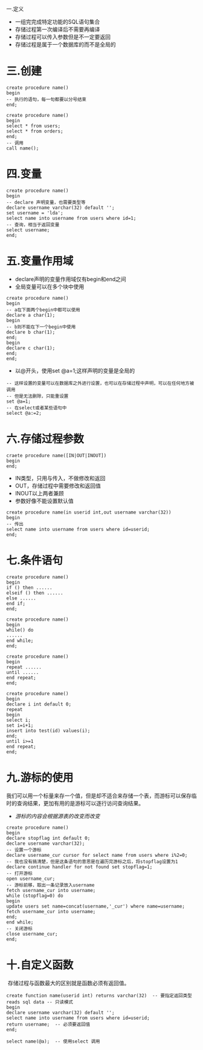 一.定义

* 一组完完成特定功能的SQL语句集合
* 存储过程第一次编译后不需要再编译
* 存储过程可以传入参数但是不一定要返回
* 存储过程是属于一个数据库的而不是全局的

# 三.创建

`````mysql
create procedure name()
begin 
-- 执行的语句，每一句都要以分号结束
end;
`````

`````mysql
create procedure name()
begin 
select * from users;
select * from orders;
end;
-- 调用
call name();
`````

# 四.变量

``````mysql
create procedure name()
begin
-- declare 声明变量，也需要类型等
declare username varchar(32) default '';
set username = 'lda';
select name into username from users where id=1;
-- 查询，相当于返回变量
select username;
end;
``````



# 五.变量作用域

* declare声明的变量作用域仅有begin和end之间
* 全局变量可以在多个块中使用

````mysql
create procedure name()
begin
-- a在下面两个begin中都可以使用
declare a char(1);
begin
-- b则不能在下一个begin中使用
declare b char(1);
end;
begin 
declare c char(1);
end;
end;
````

* 以@开头，使用set @a=1;这样声明的变量是全局的

`````mysql
-- 这样设置的变量可以在数据库之外进行设置，也可以在存储过程中声明，可以在任何地方被调用
-- 但是无法删除，只能重设置
set @a=1;
-- 在select或者某些语句中
select @a:=2;
`````



# 六.存储过程参数

`````mysql
craete procedure name([IN|OUT|INOUT])
begin
end;
`````

* IN类型，只用与传入，不做修改和返回
* OUT，存储过程中需要修改和返回值
* INOUT以上两者兼顾
* 参数好像不能设置默认值

`````mysql
create procedure name(in userid int,out username varchar(32))
begin
-- 传出
select name into username from users where id=userid;
end;
`````

# 七.条件语句

`````mysql
create procedure name()
begin
if () then ......
elseif () then ......
else ......
end if;
end;
`````

```````mysql
create procedure name()
begin
while() do
......
end while;
end;
```````

```````mysql
create procedure name()
begin
repeat ......
until ......
end repeat;
end;
```````

``````mysql
create procedure name()
begin
declare i int default 0;
repeat
begin
select i;
set i=i+1;
insert into test(id) values(i);
end;
until i>=1
end repeat;
end;
``````

# 九.游标的使用

​	我们可以用一个标量来存一个值，但是却不适合来存储一个表，而游标可以保存临时的查询结果，更加有用的是游标可以逐行访问查询结果。

* <em>游标的内容会根据源表的改变而改变</em>

`````mysql
create procedure name()
begin
declare stopflag int default 0;
declare username varchar(32);
-- 设置一个游标
declare username_cur cursor for select name from users where i%2=0;
-- 我也没有搞清楚，但是这条语句的意思是在遍历完游标之后，将stopflag设置为1
declare continue handler for not found set stopflag=1;
-- 打开游标
open username_cur;
-- 游标前移，取出一条记录放入username
fetch username_cur into username;
while (stopflag=0) do
begin
update users set name=concat(username,'_cur') where name=username;
fetch username_cur into username;
end;
end while;
-- 关闭游标
close username_cur;
end;
`````

# 十.自定义函数

​	存储过程与函数最大的区别就是函数必须有返回值。

`````mysql
create function name(userid int) returns varchar(32)  -- 要指定返回类型
reads sql data -- 只读模式
begin
declare username varchar(32) default '';
select name into username from users where id=userid;
return username;  -- 必须要返回值
end;

select name(@a);  -- 使用select 调用
`````

